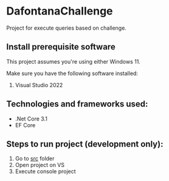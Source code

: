 # DafontanaChallenge

Project for execute queries based on challenge.

## Install prerequisite software

This project assumes you're using either Windows 11.

Make sure you have the following software installed:

1. Visual Studio 2022

## Technologies and frameworks used:
- .Net Core 3.1
- EF Core

## Steps to run project (development only):

1. Go to [src](https://github.com/wilsonvargas/DafontanaChallenge/tree/main/src) folder
1. Open project on VS
2. Execute console project
